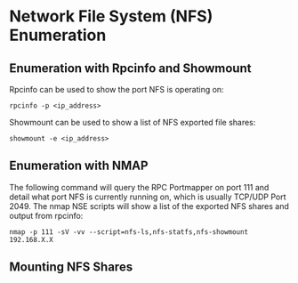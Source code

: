 # Network File System (NFS) Enumeration


## Enumeration with Rpcinfo and Showmount

Rpcinfo can be used to show the port NFS is operating on: 

`rpcinfo -p <ip_address>`

Showmount can be used to show a list of NFS exported file shares:

`showmount -e <ip_address>`

## Enumeration with NMAP

The following command will query the RPC Portmapper on port 111 and detail what port NFS is currently running on, which is usually TCP/UDP Port 2049.  The nmap NSE scripts will show a list of the exported NFS shares and output from rpcinfo:

`nmap -p 111 -sV -vv --script=nfs-ls,nfs-statfs,nfs-showmount 192.168.X.X`

## Mounting NFS Shares

